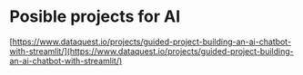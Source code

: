 # Posible projects for AI

[https://www.dataquest.io/projects/guided-project-building-an-ai-chatbot-with-streamlit/](https://www.dataquest.io/projects/guided-project-building-an-ai-chatbot-with-streamlit/)